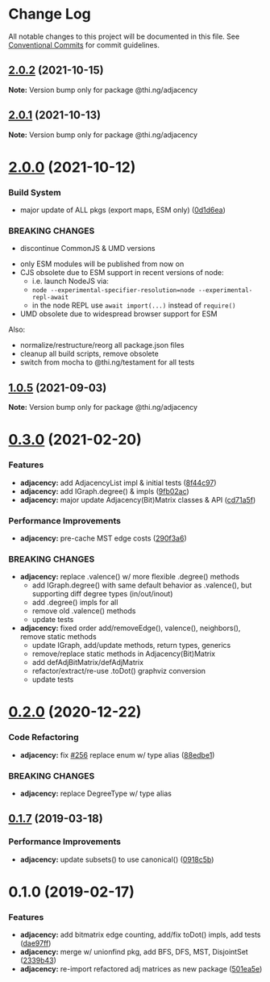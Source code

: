 # Change Log

All notable changes to this project will be documented in this file.
See [Conventional Commits](https://conventionalcommits.org) for commit guidelines.

## [2.0.2](https://github.com/thi-ng/umbrella/compare/@thi.ng/adjacency@2.0.1...@thi.ng/adjacency@2.0.2) (2021-10-15)

**Note:** Version bump only for package @thi.ng/adjacency





## [2.0.1](https://github.com/thi-ng/umbrella/compare/@thi.ng/adjacency@2.0.0...@thi.ng/adjacency@2.0.1) (2021-10-13)

**Note:** Version bump only for package @thi.ng/adjacency





# [2.0.0](https://github.com/thi-ng/umbrella/compare/@thi.ng/adjacency@1.0.5...@thi.ng/adjacency@2.0.0) (2021-10-12)


### Build System

* major update of ALL pkgs (export maps, ESM only) ([0d1d6ea](https://github.com/thi-ng/umbrella/commit/0d1d6ea9fab2a645d6c5f2bf2591459b939c09b6))


### BREAKING CHANGES

* discontinue CommonJS & UMD versions

- only ESM modules will be published from now on
- CJS obsolete due to ESM support in recent versions of node:
  - i.e. launch NodeJS via:
  - `node --experimental-specifier-resolution=node --experimental-repl-await`
  - in the node REPL use `await import(...)` instead of `require()`
- UMD obsolete due to widespread browser support for ESM

Also:
- normalize/restructure/reorg all package.json files
- cleanup all build scripts, remove obsolete
- switch from mocha to @thi.ng/testament for all tests






##  [1.0.5](https://github.com/thi-ng/umbrella/compare/@thi.ng/adjacency@1.0.4...@thi.ng/adjacency@1.0.5) (2021-09-03) 

**Note:** Version bump only for package @thi.ng/adjacency 

#  [0.3.0](https://github.com/thi-ng/umbrella/compare/@thi.ng/adjacency@0.2.6...@thi.ng/adjacency@0.3.0) (2021-02-20) 

###  Features 

- **adjacency:** add AdjacencyList impl & initial tests ([8f44c97](https://github.com/thi-ng/umbrella/commit/8f44c9762c0856a9b96e4548d2386eca6dcbf397)) 
- **adjacency:** add IGraph.degree() & impls ([9fb02ac](https://github.com/thi-ng/umbrella/commit/9fb02ac7467785a0802c544cbc3100d6ac52fb87)) 
- **adjacency:** major update Adjacency(Bit)Matrix classes & API ([cd71a5f](https://github.com/thi-ng/umbrella/commit/cd71a5fca3b2d8525c5b1c6e9032e55e39fea2dd)) 

###  Performance Improvements 

- **adjacency:** pre-cache MST edge costs ([290f3a6](https://github.com/thi-ng/umbrella/commit/290f3a6e1f9d71ddf3bb33f4bc6e9552896903a9)) 

###  BREAKING CHANGES 

- **adjacency:** replace .valence() w/ more flexible .degree() methods 
    - add IGraph.degree() with same default behavior as .valence(),   but supporting diff degree types (in/out/inout) 
    - add .degree() impls for all 
    - remove old .valence() methods 
    - update tests 
- **adjacency:** fixed order add/removeEdge(), valence(), neighbors(), remove static methods 
    - update IGraph, add/update methods, return types, generics 
    - remove/replace static methods in Adjacency(Bit)Matrix 
    - add defAdjBitMatrix/defAdjMatrix 
    - refactor/extract/re-use .toDot() graphviz conversion 
    - update tests 

#  [0.2.0](https://github.com/thi-ng/umbrella/compare/@thi.ng/adjacency@0.1.67...@thi.ng/adjacency@0.2.0) (2020-12-22) 

###  Code Refactoring 

- **adjacency:** fix [#256](https://github.com/thi-ng/umbrella/issues/256) replace enum w/ type alias ([88edbe1](https://github.com/thi-ng/umbrella/commit/88edbe10ffe9ceb9f5e8494c9a60b8067a7d57d1)) 

###  BREAKING CHANGES 

- **adjacency:** replace DegreeType w/ type alias 

##  [0.1.7](https://github.com/thi-ng/umbrella/compare/@thi.ng/adjacency@0.1.6...@thi.ng/adjacency@0.1.7) (2019-03-18) 

###  Performance Improvements 

- **adjacency:** update subsets() to use canonical() ([0918c5b](https://github.com/thi-ng/umbrella/commit/0918c5b)) 

#  0.1.0 (2019-02-17) 

###  Features 

- **adjacency:** add bitmatrix edge counting, add/fix toDot() impls, add tests ([dae97ff](https://github.com/thi-ng/umbrella/commit/dae97ff)) 
- **adjacency:** merge w/ unionfind pkg, add BFS, DFS, MST, DisjointSet ([2339b43](https://github.com/thi-ng/umbrella/commit/2339b43)) 
- **adjacency:** re-import refactored adj matrices as new package ([501ea5e](https://github.com/thi-ng/umbrella/commit/501ea5e))
